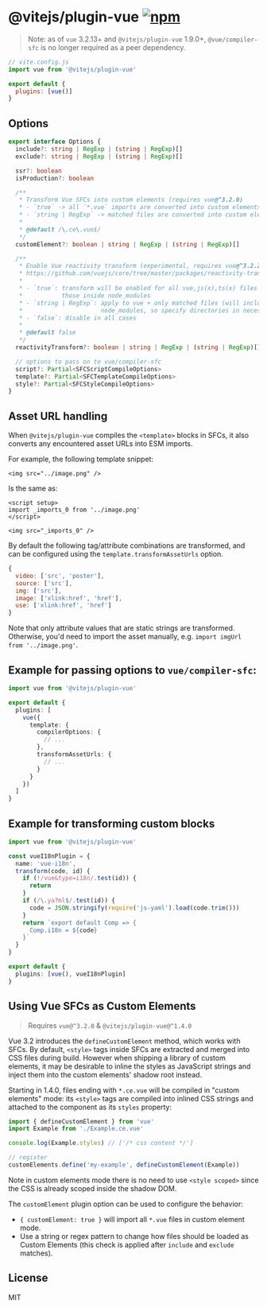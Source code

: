 # @vitejs/plugin-vue [![npm](https://img.shields.io/npm/v/@vitejs/plugin-vue.svg)](https://npmjs.com/package/@vitejs/plugin-vue)

> Note: as of `vue` 3.2.13+ and `@vitejs/plugin-vue` 1.9.0+, `@vue/compiler-sfc` is no longer required as a peer dependency.

```js
// vite.config.js
import vue from '@vitejs/plugin-vue'

export default {
  plugins: [vue()]
}
```

## Options

```ts
export interface Options {
  include?: string | RegExp | (string | RegExp)[]
  exclude?: string | RegExp | (string | RegExp)[]

  ssr?: boolean
  isProduction?: boolean

  /**
   * Transform Vue SFCs into custom elements (requires vue@^3.2.0)
   * - `true` -> all `*.vue` imports are converted into custom elements
   * - `string | RegExp` -> matched files are converted into custom elements
   *
   * @default /\.ce\.vue$/
   */
  customElement?: boolean | string | RegExp | (string | RegExp)[]

  /**
   * Enable Vue reactivity transform (experimental, requires vue@^3.2.25).
   * https://github.com/vuejs/core/tree/master/packages/reactivity-transform
   *
   * - `true`: transform will be enabled for all vue,js(x),ts(x) files except
   *           those inside node_modules
   * - `string | RegExp`: apply to vue + only matched files (will include
   *                      node_modules, so specify directories in necessary)
   * - `false`: disable in all cases
   *
   * @default false
   */
  reactivityTransform?: boolean | string | RegExp | (string | RegExp)[]

  // options to pass on to vue/compiler-sfc
  script?: Partial<SFCScriptCompileOptions>
  template?: Partial<SFCTemplateCompileOptions>
  style?: Partial<SFCStyleCompileOptions>
}
```

## Asset URL handling

When `@vitejs/plugin-vue` compiles the `<template>` blocks in SFCs, it also converts any encountered asset URLs into ESM imports.

For example, the following template snippet:

```vue
<img src="../image.png" />
```

Is the same as:

```vue
<script setup>
import _imports_0 from '../image.png'
</script>

<img src="_imports_0" />
```

By default the following tag/attribute combinations are transformed, and can be configured using the `template.transformAssetUrls` option.

```js
{
  video: ['src', 'poster'],
  source: ['src'],
  img: ['src'],
  image: ['xlink:href', 'href'],
  use: ['xlink:href', 'href']
}
```

Note that only attribute values that are static strings are transformed. Otherwise, you'd need to import the asset manually, e.g. `import imgUrl from '../image.png'`.

## Example for passing options to `vue/compiler-sfc`:

```ts
import vue from '@vitejs/plugin-vue'

export default {
  plugins: [
    vue({
      template: {
        compilerOptions: {
          // ...
        },
        transformAssetUrls: {
          // ...
        }
      }
    })
  ]
}
```

## Example for transforming custom blocks

```ts
import vue from '@vitejs/plugin-vue'

const vueI18nPlugin = {
  name: 'vue-i18n',
  transform(code, id) {
    if (!/vue&type=i18n/.test(id)) {
      return
    }
    if (/\.ya?ml$/.test(id)) {
      code = JSON.stringify(require('js-yaml').load(code.trim()))
    }
    return `export default Comp => {
      Comp.i18n = ${code}
    }`
  }
}

export default {
  plugins: [vue(), vueI18nPlugin]
}
```

## Using Vue SFCs as Custom Elements

> Requires `vue@^3.2.0` & `@vitejs/plugin-vue@^1.4.0`

Vue 3.2 introduces the `defineCustomElement` method, which works with SFCs. By default, `<style>` tags inside SFCs are extracted and merged into CSS files during build. However when shipping a library of custom elements, it may be desirable to inline the styles as JavaScript strings and inject them into the custom elements' shadow root instead.

Starting in 1.4.0, files ending with `*.ce.vue` will be compiled in "custom elements" mode: its `<style>` tags are compiled into inlined CSS strings and attached to the component as its `styles` property:

```js
import { defineCustomElement } from 'vue'
import Example from './Example.ce.vue'

console.log(Example.styles) // ['/* css content */']

// register
customElements.define('my-example', defineCustomElement(Example))
```

Note in custom elements mode there is no need to use `<style scoped>` since the CSS is already scoped inside the shadow DOM.

The `customElement` plugin option can be used to configure the behavior:

- `{ customElement: true }` will import all `*.vue` files in custom element mode.
- Use a string or regex pattern to change how files should be loaded as Custom Elements (this check is applied after `include` and `exclude` matches).

## License

MIT

```

```
